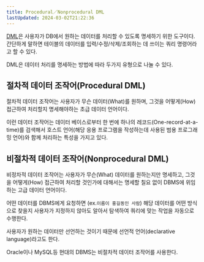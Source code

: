 ```yaml
---
title: Procedural／Nonprocedural DML
lastUpdated: 2024-03-02T21:22:36
---
```


<a href="./DML.md">DML</a>은 사용자가 DB에서 원하는 데이터를 처리할 수 있도록 명세하기 위한 도구이다. 간단하게 말하면 테이블의 데이터를 입력/수정/삭제/조회하는 데 쓰이는 쿼리 명령어라고 할 수 있다.

DML은 데이터 처리를 명세하는 방법에 따라 두가지 유형으로 나눌 수 있다.

## 절차적 데이터 조작어(Procedural DML)

절차적 데이터 조작어는 사용자가 무슨 데이터(What)를 원하며, 그것을 어떻게(How) 접근하여 처리할지 명세해야하는 초급 데이터 언어이다.

이런 데이터 조작어는 데이터 베이스로부터 한 번에 하나의 레코드(One-record-at-a-time)를 검색해서 호스트 언어(해당 응용 프로그램을 작성하는데 사용된 범용 프로그래밍 언어)와 함께 처리하는 특성을 가지고 있다.

## 비절차적 데이터 조작어(Nonprocedural DML)

비정차적 데이터 조작어는 사용자가 무슨(What) 데이터를 원하는지만 명세하고, 그것을 어떻게(How) 접근하여 처리할 것인가에 대해서는 명세할 칠요 없이 DBMS에 위임하는 고급 데이터 언어이다.

어떤 데이터를 DBMS에게 요청하면 (ex.`이름이 홍길동인 사람`) 해당 데이터를 어떤 방식으로 찾을지 사용자가 지정하지 않아도 알아서 탐색하여 쿼리에 맞는 작업을 자동으로 수행한다.

사용자가 원하는 데이터만 선언하는 것이기 때문에 선언적 언어(declarative language)라고도 한다.

Oracle이나 MySQL등 현대의 DBMS는 비절차적 데이터 조작어를 사용한다.
